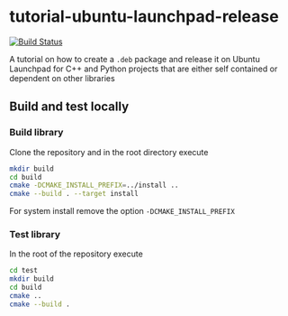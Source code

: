 # tutorial-ubuntu-launchpad-release
[![Build Status](https://travis-ci.com/ar13pit/tutorial-ubuntu-launchpad-release.svg?branch=master)](https://travis-ci.com/ar13pit/tutorial-ubuntu-launchpad-release)

A tutorial on how to create a `.deb` package and release it on Ubuntu Launchpad for C++ and Python projects that are
either self contained or dependent on other libraries

## Build and test locally
### Build library
Clone the repository and in the root directory execute
```bash
mkdir build
cd build
cmake -DCMAKE_INSTALL_PREFIX=../install ..
cmake --build . --target install
```

For system install remove the option `-DCMAKE_INSTALL_PREFIX`
### Test library
In the root of the repository execute
```bash
cd test
mkdir build
cd build
cmake ..
cmake --build .
```
